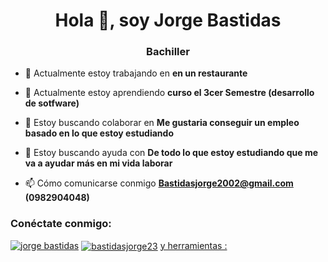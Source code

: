 <h1 align="center">Hola 👋, soy Jorge Bastidas</h1>
<h3 align="center">Bachiller</h3>

- 🔭 Actualmente estoy trabajando en **en un restaurante**

- 🌱 Actualmente estoy aprendiendo **curso el 3cer Semestre (desarrollo de sotfware)**

- 👯 Estoy buscando colaborar en **Me gustaria conseguir un empleo basado en lo que estoy estudiando**

- 🤝 Estoy buscando ayuda con **De todo lo que estoy estudiando que me va a ayudar más en mi vida laborar**

- 📫 Cómo comunicarse conmigo **Bastidasjorge2002@gmail.com (0982904048)**

<h3 align="left">Conéctate conmigo:</h3>
<p align="left">
<a href="https://fb.com/jorge bastidas" objetivo="en blanco"><img align="centro" src="https://raw.githubusercontent.com/rahuldkjain/github-profile-readme-generator/master/src/images/icons/Social/facebook.svg" alt="jorge bastidas" altura="30" ancho="40" /></a>
<a href="https://instagram.com/bastidasjorge23" objetivo="en blanco"><img align="center" src="https://raw.githubusercontent.com/rahuldkjain/github-profile-readme-generator/master/src/images/icons/Social/instagram.svg" alt="bastidasjorge23" altura="30" ancho="40" /></a>
<a href="https://www.youtube.com/c/@jorge-u8y8u" objetivo="en blanco"><img align="center"
Lenguajes

y
herramientas :

